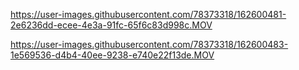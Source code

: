 

https://user-images.githubusercontent.com/78373318/162600481-2e6236dd-ecee-4e3a-91fc-65f6c83d998c.MOV



https://user-images.githubusercontent.com/78373318/162600483-1e569536-d4b4-40ee-9238-e740e22f13de.MOV

